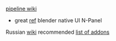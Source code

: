 [pipeline wiki](https://github.com/paulgolter/blender-pipeline-integration#community)

- great [ref](https://blender.stackexchange.com/questions/30444/create-an-interface-which-is-similar-to-the-material-list-box) blender native UI N-Panel

Russian [wiki](https://github.com/jafdett/BlenderFAQ)
recommended [list of addons](https://github.com/Epicrex/3DArtistsHandbookAddonEdition/wiki/Blender-Addons-List) 